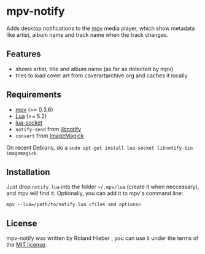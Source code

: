 mpv-notify
==========

Adds desktop notifications to the [mpv](http://mpv.io) media player, which show
metadata like artist, album name and track name when the track changes.

Features
--------

* shows artist, title and album name (as far as detected by mpv)
* tries to load cover art from coverartarchive.org and caches it locally

Requirements
------------

* [mpv](http://mpv.io) (>= 0.3.6)
* [Lua](http://lua.org) (>= 5.2)
* [lua-socket](http://w3.impa.br/~diego/software/luasocket/)
* `notify-send` from [libnotify](https://github.com/GNOME/libnotify)
* `convert` from [ImageMagick](http://www.imagemagick.org)

On recent Debians, do a `sudo apt-get install lua-socket libnotify-bin
imagemagick`

Installation
------------

Just drop `notify.lua` into the folder `~/.mpv/lua` (create it when neccessary),
and mpv will find it. Optionally, you can add it to mpv's command line:

    mpv --lua=/path/to/notify.lua <files and options>

License
-------

mpv-notify was written by Roland Hieber <rohieb at rohieb.name>, you can use it
under the terms of the [MIT license](http://choosealicense.com/licenses/mit/).

